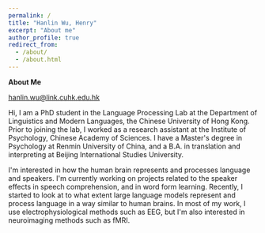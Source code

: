 ```yaml
---
permalink: /
title: "Hanlin Wu, Henry"
excerpt: "About me"
author_profile: true
redirect_from: 
  - /about/
  - /about.html
---
```


**About Me**

hanlin.wu@link.cuhk.edu.hk

Hi, I am a PhD student in the Language Processing Lab at the Department of Linguistics and Modern Languages, the Chinese University of Hong Kong. Prior to joining the lab, I worked as a research assistant at the Institute of Psychology, Chinese Academy of Sciences. I have a Master's degree in Psychology at Renmin University of China, and a B.A. in translation and interpreting at Beijing International Studies University.

I'm interested in how the human brain represents and processes language and speakers. I'm currently working on projects related to the speaker effects in speech comprehension, and in word form learning. Recently, I started to look at to what extent large language models represent and process language in a way similar to human brains. In most of my work, I use electrophysiological methods such as EEG, but I'm also interested in neuroimaging methods such as fMRI. 
